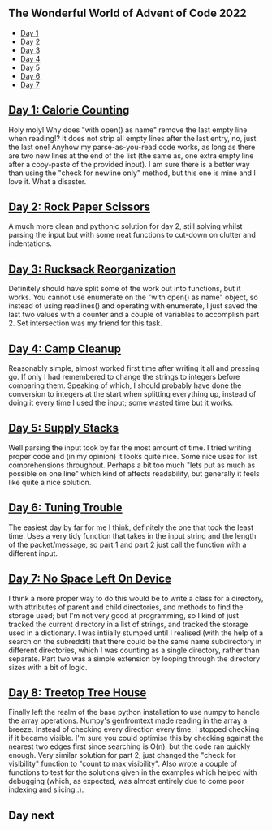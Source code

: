 ## The Wonderful World of Advent of Code 2022 ##
- [Day 1](#day-1)
- [Day 2](#day-2)
- [Day 3](#day-3)
- [Day 4](#day-4)
- [Day 5](#day-5)
- [Day 6](#day-6)
- [Day 7](#day-7)


## [Day 1: Calorie Counting](https://adventofcode.com/2022/day/1) ##

Holy moly!  Why does "with open() as name" remove the last empty line when reading!?  It does not strip all empty lines after the last entry, no, just the last one!  Anyhow my parse-as-you-read code works, as long as there are two new lines at the end of the list (the same as, one extra empty line after a copy-paste of the provided input).  I am sure there is a better way than using the "check for newline only" method, but this one is mine and I love it.  What a disaster.

## [Day 2: Rock Paper Scissors](https://adventofcode.com/2022/day/2) ##

A much more clean and pythonic solution for day 2, still solving whilst parsing the input but with some neat functions to cut-down on clutter and indentations.

## [Day 3: Rucksack Reorganization](https://adventofcode.com/2022/day/3) ##

Definitely should have split some of the work out into functions, but it works.  You cannot use enumerate on the "with open() as name" object, so instead of using readlines() and operating with enumerate, I just saved the last two values with a counter and a couple of variables to accomplish part 2.  Set intersection was my friend for this task.

## [Day 4: Camp Cleanup](https://adventofcode.com/2022/day/4) ##

Reasonably simple, almost worked first time after writing it all and pressing go.  If only I had remembered to change the strings to integers before comparing them.  Speaking of which, I should probably have done the conversion to integers at the start when splitting everything up, instead of doing it every time I used the input; some wasted time but it works.

## [Day 5: Supply Stacks](https://adventofcode.com/2022/day/5) ##

Well parsing the input took by far the most amount of time.  I tried writing proper code and (in my opinion) it looks quite nice.  Some nice uses for list comprehensions throughout.  Perhaps a bit too much "lets put as much as possible on one line" which kind of affects readability, but generally it feels like quite a nice solution.

## [Day 6: Tuning Trouble](https://adventofcode.com/2022/day/6) ##

The easiest day by far for me I think, definitely the one that took the least time.  Uses a very tidy function that takes in the input string and the length of the packet/message, so part 1 and part 2 just call the function with a different input.

## [Day 7: No Space Left On Device](https://adventofcode.com/2022/day/7) ##

I think a more proper way to do this would be to write a class for a directory, with attributes of parent and child directories, and methods to find the storage used; but I'm not very good at programming, so I kind of just tracked the current directory in a list of strings, and tracked the storage used in a dictionary.  I was intiially stumped until I realised (with the help of a search on the subreddit) that there could be the same name subdirectory in different directories, which I was counting as a single directory, rather than separate.  Part two was a simple extension by looping through the directory sizes with a bit of logic.

## [Day 8: Treetop Tree House](https://adventofcode.com/2022/day/8) ##

Finally left the realm of the base python installation to use numpy to handle the array operations.  Numpy's genfromtext made reading in the array a breeze.  Instead of checking every direction every time, I stopped checking if it became visible.  I'm sure you could optimise this by checking against the nearest two edges first since searching is O(n), but the code ran quickly enough.  Very similar solution for part 2, just changed the "check for visibility" function to "count to max visibility".  Also wrote a couple of functions to test for the solutions given in the examples which helped with debugging (which, as expected, was almost entirely due to come poor indexing and slicing..).

## Day next ##